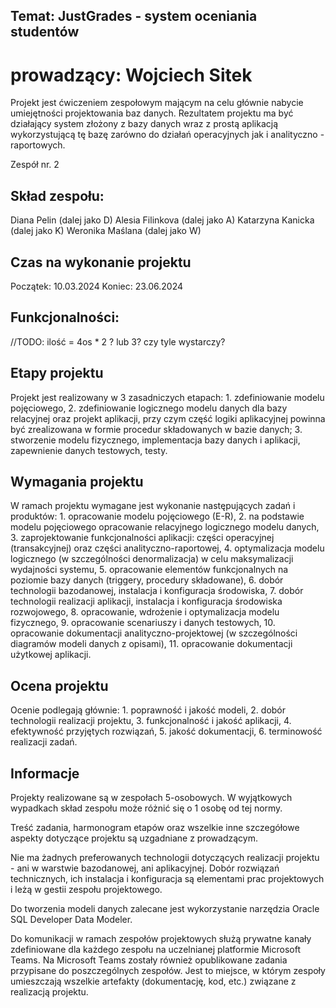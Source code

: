 ## Temat: JustGrades - system oceniania studentów
# prowadzący: Wojciech Sitek
Projekt jest ćwiczeniem zespołowym mającym na celu głównie nabycie umiejętności projektowania baz danych. Rezultatem projektu ma być działający system złożony z bazy danych wraz z prostą aplikacją wykorzystującą tę bazę zarówno do działań operacyjnych jak i analityczno - raportowych.

Zespół nr. 2
## Skład zespołu:
Diana Pelin (dalej jako D)
Alesia Filinkova (dalej jako A)
Katarzyna Kanicka (dalej jako K)
Weronika Maślana (dalej jako W)

## Czas na wykonanie projektu
Początek: 	 10.03.2024
Koniec: 	 23.06.2024

## Funkcjonalności: 
//TODO: ilość = 4os * 2 ? lub 3? czy tyle wystarczy?

## Etapy projektu
Projekt jest realizowany w 3 zasadniczych etapach:
    1. zdefiniowanie modelu pojęciowego,
    2. zdefiniowanie logicznego modelu danych dla bazy relacyjnej oraz projekt aplikacji, przy czym część logiki aplikacyjnej powinna być zrealizowana w formie procedur składowanych w bazie danych;
    3. stworzenie modelu fizycznego, implementacja bazy danych i aplikacji, zapewnienie danych testowych, testy.

## Wymagania projektu
W ramach projektu wymagane jest wykonanie następujących zadań i produktów:
    1. opracowanie modelu pojęciowego (E-R),
    2. na podstawie modelu pojęciowego opracowanie relacyjnego logicznego modelu danych,
    3. zaprojektowanie funkcjonalności aplikacji: części operacyjnej (transakcyjnej) oraz części analityczno-raportowej,
    4. optymalizacja modelu logicznego (w szczególności denormalizacja) w celu maksymalizacji wydajności systemu,
    5. opracowanie elementów funkcjonalnych na poziomie bazy danych (triggery, procedury składowane),
    6. dobór technologii bazodanowej, instalacja i konfiguracja środowiska,
    7. dobór technologii realizacji aplikacji, instalacja i konfiguracja środowiska rozwojowego,
    8. opracowanie, wdrożenie i optymalizacja modelu fizycznego,
    9. opracowanie scenariuszy i danych testowych,
    10. opracowanie dokumentacji analityczno-projektowej (w szczególności diagramów modeli danych z opisami),
    11. opracowanie dokumentacji użytkowej aplikacji.

## Ocena projektu
Ocenie podlegają głównie:
    1. poprawność i jakość modeli,
    2. dobór technologii realizacji projektu,
    3. funkcjonalność i jakość aplikacji,
    4. efektywność przyjętych rozwiązań,
    5. jakość dokumentacji,
    6. terminowość realizacji zadań.

## Informacje
Projekty realizowane są w zespołach 5-osobowych. W wyjątkowych wypadkach skład zespołu może różnić się o 1 osobę od tej normy.

Treść zadania, harmonogram etapów oraz wszelkie inne szczegółowe aspekty dotyczące projektu są uzgadniane z prowadzącym.

Nie ma żadnych preferowanych technologii dotyczących realizacji projektu - ani w warstwie bazodanowej, ani aplikacyjnej. Dobór rozwiązań technicznych, ich instalacja i konfiguracja są elementami prac projektowych i leżą w gestii zespołu projektowego.

Do tworzenia modeli danych zalecane jest wykorzystanie narzędzia Oracle SQL Developer Data Modeler.

Do komunikacji w ramach zespołów projektowych służą prywatne kanały zdefiniowane dla każdego zespołu na uczelnianej platformie Microsoft Teams. Na Microsoft Teams zostały również opublikowane zadania przypisane do poszczególnych zespołów. Jest to miejsce, w którym zespoły umieszczają wszelkie artefakty (dokumentację, kod, etc.) związane z realizacją projektu.